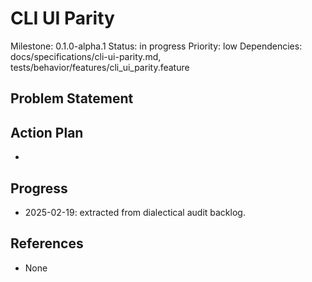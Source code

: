 # CLI UI Parity
Milestone: 0.1.0-alpha.1
Status: in progress
Priority: low
Dependencies: docs/specifications/cli-ui-parity.md, tests/behavior/features/cli_ui_parity.feature

## Problem Statement
<description>


## Action Plan
- <tasks>

## Progress
- 2025-02-19: extracted from dialectical audit backlog.

## References
- None
